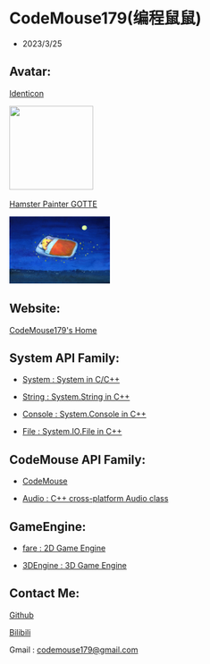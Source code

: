 # CodeMouse179(编程鼠鼠)

- 2023/3/25

## Avatar:

[Identicon](http://identicon.net/)

<img src="https://github.com/identicons/CodeMouse179.png" width="150" height="150"/>

[Hamster Painter GOTTE](https://www.hamgotte.com/)

<img src="https://github.com/CodeMouse179/CodeMouse179/blob/main/img/sleeping%20mouse.png" width="180" height="120">

## Website:

[CodeMouse179's Home](https://codemouse179.github.io)

## System API Family:

* [System : System in C/C++](https://github.com/CodeMouse179/System)

* [String : System.String in C++](https://github.com/CodeMouse179/String)

* [Console : System.Console in C++](https://github.com/CodeMouse179/Console)

* [File : System.IO.File in C++](https://github.com/CodeMouse179/File)

## CodeMouse API Family:

* [CodeMouse](https://github.com/CodeMouse179/CodeMouse)

* [Audio : C++ cross-platform Audio class](https://github.com/CodeMouse179/Audio)

## GameEngine:

* [fare : 2D Game Engine](https://github.com/CodeMouse179/fare)

* [3DEngine : 3D Game Engine](https://github.com/CodeMouse179/3DEngine)

## Contact Me:

[Github](https://github.com/CodeMouse179)

[Bilibili](https://space.bilibili.com/3461577785215838)

Gmail : codemouse179@gmail.com